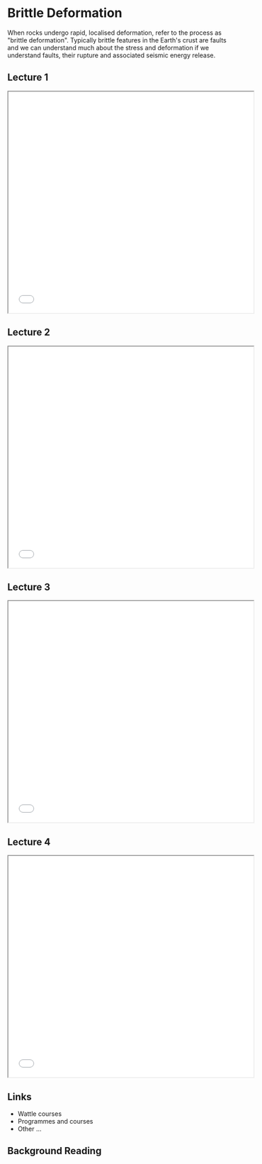 # Brittle Deformation

When rocks undergo rapid, localised deformation, refer to the process as "brittle deformation". Typically brittle features in the Earth's crust are faults and we can understand much about the stress and deformation if we understand faults, their rupture and associated seismic energy release.

## Lecture 1

<iframe src="../slideshows/Module-iv-lecture1-Brittle-deformation.reveal.html" title="Slideshow" width=110%, height=500, allowfullscreen></iframe>

## Lecture 2

<iframe src="../slideshows/Module-iv-lecture2-Brittle-deformation.reveal.html" title="Slideshow" width=110%, height=500, allowfullscreen></iframe>

## Lecture 3

<iframe src="../slideshows/Module-iv-lecture3-Brittle-deformation.reveal.html" title="Slideshow" width=110%, height=500, allowfullscreen></iframe>

## Lecture 4

<iframe src="../slideshows/Module-iv-lecture4-Brittle-deformation.reveal.html" title="Slideshow" width=110%, height=500, allowfullscreen></iframe>

## Links
  - Wattle courses
  - Programmes and courses 
  - Other ... 

## Background Reading
